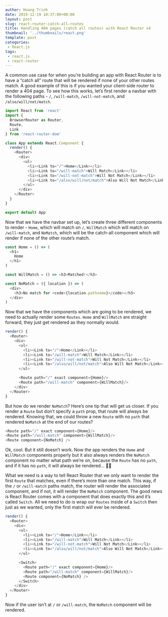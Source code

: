 ```yaml
---  
author: Hoang Trinh  
date: 2019-12-19 10:37:00+00:00  
layout: post  
slug: react-router-catch-all-routes
title: Handling 404 pages (catch all routes) with React Router v4
thumbnail: '../thumbnails/react.png'  
template: post  
categories:  
 - React.js
tags:  
 - react.js
 - react-router
---  
```


A common use case for when you’re building an app with React Router is to have a “catch all” route that will be rendered if none of your other routes match. A good example of this is if you wanted your client-side router to render a 404 page. To see how this works, let’s first render a navbar with the following paths - `/`, `/will-match`, `/will-not-match`, and `/also/will/not/match`.

```javascript
import React from 'react'
import {
  BrowserRouter as Router,
  Route,
  Link
} from 'react-router-dom'

class App extends React.Component {
  render() {
    <Router>
      <div>
        <ul>
          <li><Link to="/">Home</Link></li>
          <li><Link to="/will-match">Will Match</Link></li>
          <li><Link to="/will-not-match">Will Not Match</Link></li>
          <li><Link to="/also/will/not/match">Also Will Not Match</Link></li>
        </ul>
      </div>
    </Router>
  }
}

export default App
```

Now that we have the navbar set up, let’s create three different components to render - `Home`, which will match on `/`, `WillMatch` which will match on `/will-match`, and `NoMatch`, which will be the catch-all component which will render if none of the other route’s match.

```javascript
const Home = () => (
  <h1>
    Home
  </h1>
)

const WillMatch = () => <h3>Matched!</h3>

const NoMatch = ({ location }) => (
  <div>
    <h3>No match for <code>{location.pathname}</code></h3>
  </div>
)
```

Now that we have the components which are going to be rendered, we need to actually render some `Routes`. `Home` and `WillMatch` are straight forward, they just get rendered as they normally would.

```javascript
render() {
  <Router>
    <div>
      <ul>
        <li><Link to="/">Home</Link></li>
        <li><Link to="/will-match">Will Match</Link></li>
        <li><Link to="/will-not-match">Will Not Match</Link></li>
        <li><Link to="/also/will/not/match">Also Will Not Match</Link></li>
      </ul>

      <Route path="/" exact component={Home}/>
      <Route path="/will-match" component={WillMatch}/>
    </div>
  </Router>
}
```

But how do we render `NoMatch`? Here’s one tip that will get us closer. If you render a `Route` but don’t specify a `path` prop, that route will always be rendered. Knowing that, we could throw a new `Route` with no `path` that rendered `NoMatch` at the end of our routes?

```javascript
<Route path="/" exact component={Home}/>
<Route path="/will-match" component={WillMatch}/>
<Route component={NoMatch} />
```

Ok, cool. But it still doesn’t work. Now the app renders the `Home` and `WillMatch` components properly but it also always renders the `NoMatch` component no matter what path we’re on, because the `Route` has no `path`, and if it has no `path`, it will always be rendered… 👨‍💻

What we need is a way to tell React Router that we only want to render the first `Route` that matches, even if there’s more than one match. This way, if the `/` or `/will-match` paths match, the router will render the associated component, and if not, it will render the `NoMatch` component. The good news is React Router comes with a component that does exactly this and it’s called `Switch`. All we need to do is wrap our `Routes` inside of a `Switch` then just as we wanted, only the first match will ever be rendered.

```javascript
render() {
  <Router>
    <div>
      <ul>
        <li><Link to="/">Home</Link></li>
        <li><Link to="/will-match">Will Match</Link></li>
        <li><Link to="/will-not-match">Will Not Match</Link></li>
        <li><Link to="/also/will/not/match">Also Will Not Match</Link></li>
      </ul>

      <Switch>
        <Route path="/" exact component={Home}/>
        <Route path="/will-match" component={WillMatch}/>
        <Route component={NoMatch} />
      </Switch>
    </div>
  </Router>
}
```

Now if the user isn’t at `/` or `/will-match`, the `NoMatch` component will be rendered.
